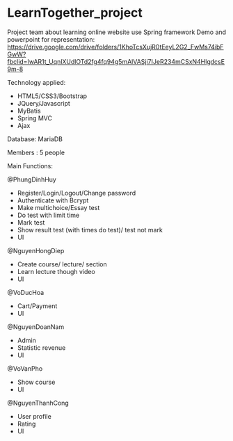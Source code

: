 # LearnTogether_project
Project team about learning online website use Spring framework
Demo and powerpoint for representation:
https://drive.google.com/drive/folders/1KhoTcsXujR0tEeyL2G2_FwMs74ibFGwW?fbclid=IwAR1t_UqnlXUdlOTd2fg4fq94g5mAlVASji7IJeR234mCSxN4HlgdcsE9m-8

Technology applied:
+ HTML5/CSS3/Bootstrap
+ JQuery/Javascript
+ MyBatis
+ Spring MVC
+ Ajax

Database: MariaDB

Members : 5 people

Main Functions:

@PhungDinhHuy
- Register/Login/Logout/Change password
- Authenticate with Bcrypt
- Make multichoice/Essay test
- Do test with limit time
- Mark test
- Show result test (with times do test)/ test not mark
- UI

@NguyenHongDiep 
- Create course/ lecture/ section
- Learn lecture though video
- UI

@VoDucHoa 
- Cart/Payment
- UI

@NguyenDoanNam 
- Admin
- Statistic revenue
- UI

@VoVanPho
- Show course 
- UI

@NguyenThanhCong
- User profile
- Rating
- UI

